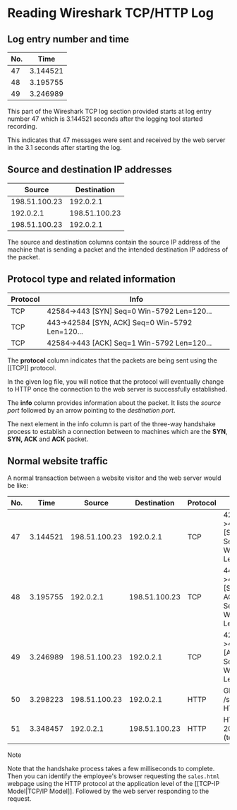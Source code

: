 # Reading Wireshark TCP/HTTP Log

## Log entry number and time

| **No.** | **Time** |
| ------- | -------- |
| 47      | 3.144521 |
| 48      | 3.195755 |
| 49      | 3.246989 |
This part of the Wireshark TCP log section provided starts at log entry number 47 which is 3.144521 seconds after the logging tool started recording.

This indicates that 47 messages were sent and received by the web server in the 3.1 seconds after starting the log.

## Source and destination IP addresses

| **Source**        | **Destination**   |
| ------------- | ------------- |
| 198.51.100.23 | 192.0.2.1     |
| 192.0.2.1     | 198.51.100.23 |
| 198.51.100.23 | 192.0.2.1     |

The source and destination columns contain the source IP address of the machine that is sending a packet and the intended destination IP address of the packet.

## Protocol type and related information

| **Protocol** | **Info**                                        |
| ------------ | ----------------------------------------------- |
| TCP          | 42584->443 [SYN] Seq=0 Win-5792 Len=120...      |
| TCP          | 443->42584 [SYN, ACK] Seq=0 Win-5792 Len=120... |
| TCP          | 42584->443 [ACK] Seq=1 Win-5792 Len=120...      |

The **protocol** column indicates that the packets are being sent using the [[TCP]] protocol.

In the given log file, you will notice that the protocol will eventually change to HTTP once the connection to the web server is successfully established.

The **info** column provides information about the packet. It lists the *source port* followed by an arrow pointing to the *destination port*. 

The next element in the info column is part of the three-way handshake process to establish a connection between to machines which are the **SYN**, **SYN, ACK** and **ACK** packet.

## Normal website traffic

A normal transaction between a website visitor and the web server would be like:

| **No.** | **Time** | **Source**    | **Destination** | **Protocol** | **Info**                                        |
| ------- | -------- | ------------- | --------------- | ------------ | ----------------------------------------------- |
| 47      | 3.144521 | 198.51.100.23 | 192.0.2.1       | TCP          | 42584->443 [SYN] Seq=0 Win-5792 Len=120...      |
| 48      | 3.195755 | 192.0.2.1     | 198.51.100.23   | TCP          | 443->42584 [SYN, ACK] Seq=0 Win-5792 Len=120... |
| 49      | 3.246989 | 198.51.100.23 | 192.0.2.1       | TCP          | 42584->443 [ACK] Seq=1 Win-5792 Len=120...      |
| 50      | 3.298223 | 198.51.100.23 | 192.0.2.1       | HTTP         | GET /sales.html HTTP/1.1                        |
| 51      | 3.348457 | 192.0.2.1     | 198.51.100.23   | HTTP         | HTTP/1.1 200 OK (text/html)                     |

> [!note] 
> Note that the handshake process takes a few milliseconds to complete. Then you can identify the employee's browser requesting the `sales.html` webpage using the HTTP protocol at the application level of the [[TCP-IP Model|TCP/IP Model]]. Followed by the web server responding to the request.

